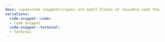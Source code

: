 ```yaml
---
desc: <span>Code snippets</span> are small blocks of reusable code that can be inserted in a code file. 
variations:
  code-snippet--code:
  - Code Snippet
  code-snippet--terminal:
  - Terminal
---
```

